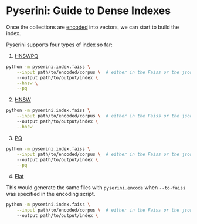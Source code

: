 # Pyserini: Guide to Dense Indexes

Once the collections are [encoded](docs/usage-encode.md) into vectors,
we can start to build the index.

Pyserini supports four types of index so far:

1. [HNSWPQ](https://faiss.ai/cpp_api/struct/structfaiss_1_1IndexHNSWPQ.html#struct-faiss-indexhnswpq)
```bash
python -m pyserini.index.faiss \
    --input path/to/encoded/corpus \  # either in the Faiss or the jsonl format
    --output path/to/output/index \
    --hnsw \
    --pq
```

2. [HNSW](https://faiss.ai/cpp_api/struct/structfaiss_1_1IndexHNSW.html#struct-faiss-indexhnsw)
```bash
python -m pyserini.index.faiss \
    --input path/to/encoded/corpus \  # either in the Faiss or the jsonl format
    --output path/to/output/index \
    --hnsw
```

3. [PQ](https://faiss.ai/cpp_api/struct/structfaiss_1_1IndexPQ.html)
```bash
python -m pyserini.index.faiss \
    --input path/to/encoded/corpus \  # either in the Faiss or the jsonl format
    --output path/to/output/index \
    --pq
```

4. [Flat](https://faiss.ai/cpp_api/struct/structfaiss_1_1IndexFlat.html)

This would generate the same files with `pyserini.encode` when `--to-faiss` was specified in the encoding script.
```bash
python -m pyserini.index.faiss \
    --input path/to/encoded/corpus \  # either in the Faiss or the jsonl format
    --output path/to/output/index \
```